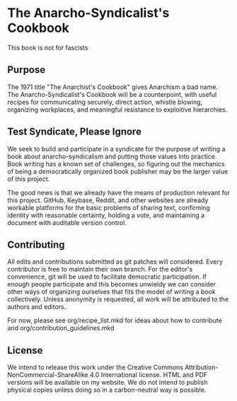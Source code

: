 The Anarcho-Syndicalist's Cookbook
===
This book is not for fascists

Purpose
---
The 1971 title "The Anarchist's Cookbook" gives Anarchism a bad name. The
Anarcho-Syndicalist's Cookbook will be a counterpoint, with useful recipes for
communicating securely, direct action, whistle blowing, organizing workplaces,
and meaningful resistance to exploitive hierarchies.

Test Syndicate, Please Ignore
---
We seek to build and participate in a syndicate for the purpose of writing a
book about anarcho-syndicalism and putting those values into practice. Book
writing has a known set of challenges, so figuring out the mechanics of being
a democratically organized book publisher may be the larger value of this project. 

The good news is that we already have the means of production relevant for this
project. GitHub, Keybase, Reddit, and other websites are already workable
platforms for the basic problems of sharing text, confirming identity with
reasonable certainty, holding a vote, and maintaining a document with auditable
version control.


Contributing
---
All edits and contributions submitted as git patches will considered. Every
contributor is free to maintain their own branch. For the editor's convenience,
git will be used to facilitate democratic participation. If enough people
participate and this becomes unwieldy we can consider other ways of organizing
ourselves that fits the model of writing a book collectively. Unless anonymity
is requested, all work will be attributed to the authors and editors.

For now, please see org/recipe_list.mkd for ideas about how to contribute and
org/contribution_guidelines.mkd


License
---
We intend to release this work under the Creative Commons
Attribution-NonCommercial-ShareAlike 4.0 International license. HTML and PDF
versions will be available on my website. We do not intend to publish physical
copies unless doing so in a carbon-neutral way is possible.
